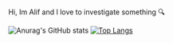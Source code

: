 Hi, Im Alif and I love to investigate something 🔍 

![Anurag's GitHub stats](https://github-readme-stats.vercel.app/api?username=F4KEHOOMAN&show_icons=true&theme=dracula)
[![Top Langs](https://github-readme-stats.vercel.app/api/top-langs/?username=F4KEHOOMAN&layout=compact)](https://github.com/anuraghazra/github-readme-stats)
